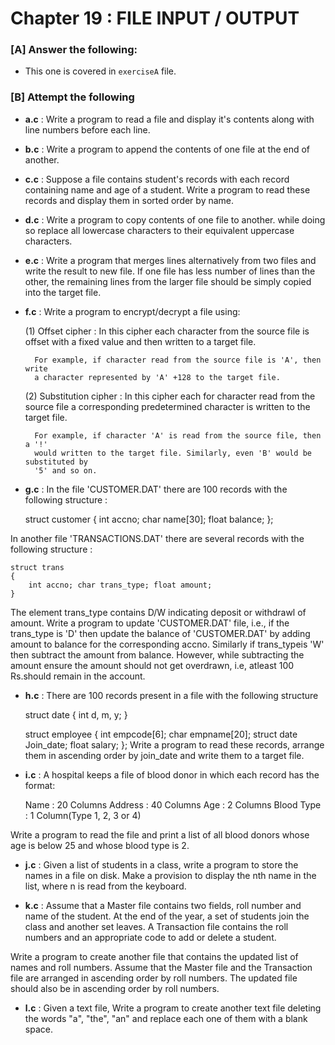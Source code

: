 # Chapter 19 : FILE INPUT / OUTPUT

### [A] Answer the following:
- This one is covered in `exerciseA` file.  

### [B] Attempt the following
- **a.c** : Write a program to read a file and display it's contents along with line numbers before each line.

- **b.c** : Write a program to append the contents of one file at the end of another.

- **c.c** : Suppose a file contains student's records with each record containing name and age of a student. 
Write a program to read these records and display them in sorted order by name.

- **d.c** : Write a program to copy contents of one file to another. while doing so replace all lowercase characters 
to their equivalent uppercase characters.

- **e.c** : Write a program that merges lines alternatively from two files and write the result to new file. If one file has 
less number of lines than the other, the remaining lines from the larger file should be simply copied into the target file.

- **f.c** : Write a program to encrypt/decrypt a file using:
	
	(1) Offset cipher : In this cipher each character from the source file is
	    offset with a fixed value and then written to a target file.
	    
	    For example, if character read from the source file is 'A', then write
	    a character represented by 'A' +128 to the target file. 
	    
	(2) Substitution cipher : In this cipher each for character read from the
	    source file a corresponding predetermined character is written to the
	    target file.
	    
	    For example, if character 'A' is read from the source file, then a '!'
	    would written to the target file. Similarly, even 'B' would be substituted by
	    '5' and so on.

- **g.c** : In the file 'CUSTOMER.DAT' there are 100 records with the following structure :

	struct customer
	{
		int accno; char name[30]; float balance;
	};
	
In another file 'TRANSACTIONS.DAT' there are several records with the following structure :
	
	struct trans
	{
		int accno; char trans_type; float amount;
	}
	
The element trans_type contains D/W indicating deposit or withdrawl of amount. Write a program to update 'CUSTOMER.DAT'
file, i.e., if the trans_type is 'D' then update the balance of 'CUSTOMER.DAT' by adding amount to balance for the corresponding 
accno. Similarly if trans_typeis 'W' then subtract the amount from balance. However, while subtracting the amount ensure the
amount should not get overdrawn, i.e, atleast 100 Rs.should remain in the account.

- **h.c** : There are 100 records present in a file with the following structure

	struct date
	{
		int d, m, y;
	}
	
	struct employee
	{
		int empcode[6]; char empname[20];
		struct date Join_date; float salary;
	};
Write a program to read these records, arrange them in ascending order by join_date and write them to a target file.

- **i.c** :  A hospital keeps a file of blood donor in which each record has the format:

	Name : 20 Columns
	Address : 40 Columns
	Age : 2 Columns
	Blood Type : 1 Column(Type 1, 2, 3 or 4)
	
Write a program to read the file and print a list of all blood donors whose age is below 25 and whose blood type is 2.

- **j.c** : Given a list of students in a class, write a program to store the names in a file on disk. Make a provision to display 
the nth name in the list, where n is read from the keyboard. 

- **k.c** : Assume that a Master file contains two fields, roll number and name of the student. At the end of the year, a set of 
students join the class and another set leaves. A Transaction file contains the roll numbers and an appropriate code to add or delete a student.
       
Write a program to create another file that contains the updated list of names and roll numbers. Assume that the Master file and the 
Transaction file are arranged in ascending order by roll numbers. The updated file should also be in ascending order by roll numbers.

- **l.c** : Given a text file, Write a program to create another text file deleting the words "a", "the", "an" and replace each one of them with a blank space.


